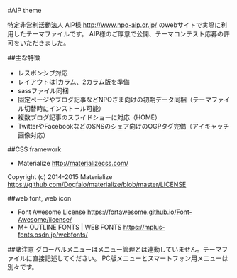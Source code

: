 
#AIP theme

特定非営利活動法人 AIP様 http://www.npo-aip.or.jp/
のwebサイトで実際に利用したテーマファイルです。
AIP様のご厚意で公開、テーマコンテスト応募の許可をいただきました。

##主な特徴
* レスポンシブ対応
* レイアウトは1カラム、2カラム版を準備
* sassファイル同梱
* 固定ページやブログ記事などNPOさま向けの初期データ同梱（テーマファイル切替時にインストール可能）
* 複数ブログ記事のスライドショーに対応（HOME）
* TwitterやFacebookなどのSNSのシェア向けのOGPタグ完備（アイキャッチ画像対応）

##CSS framework
* Materialize http://materializecss.com/

 Copyright (c) 2014-2015 Materialize
 https://github.com/Dogfalo/materialize/blob/master/LICENSE

##web font, web icon
* Font Awesome License https://fortawesome.github.io/Font-Awesome/license/
* M+ OUTLINE FONTS | WEB FONTS https://mplus-fonts.osdn.jp/webfonts/



##諸注意
グローバルメニューはメニュー管理とは連動していません。テーマファイルに直接記述してください。
PC版メニューとスマートフォン用メニューは別々です。

